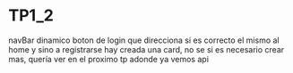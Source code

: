 # TP1_2
navBar dinamico
boton de login que direcciona si es correcto el mismo al home y sino a registrarse
hay creada una card, no se si es necesario crear mas, quería ver en el proximo tp adonde ya vemos api
